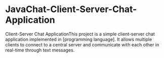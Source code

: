 # JavaChat-Client-Server-Chat-Application
Client-Server Chat ApplicationThis project is a simple client-server chat application implemented in [programming language]. It allows multiple clients to connect to a central server and communicate with each other in real-time through text messages.
